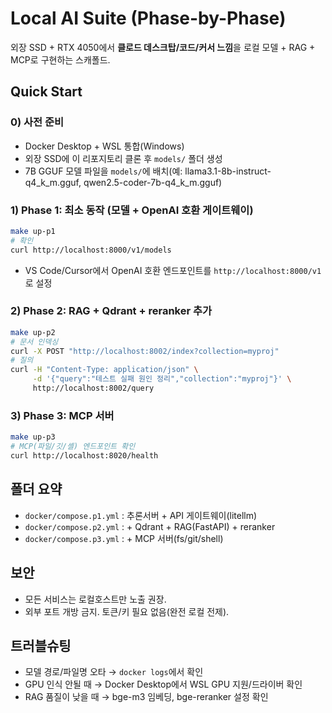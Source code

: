 # Local AI Suite (Phase-by-Phase)

외장 SSD + RTX 4050에서 **클로드 데스크탑/코드/커서 느낌**을 로컬 모델 + RAG + MCP로 구현하는 스캐폴드.

## Quick Start

### 0) 사전 준비
- Docker Desktop + WSL 통합(Windows)
- 외장 SSD에 이 리포지토리 클론 후 `models/` 폴더 생성
- 7B GGUF 모델 파일을 `models/`에 배치(예: llama3.1-8b-instruct-q4_k_m.gguf, qwen2.5-coder-7b-q4_k_m.gguf)

### 1) Phase 1: 최소 동작 (모델 + OpenAI 호환 게이트웨이)
```bash
make up-p1
# 확인
curl http://localhost:8000/v1/models
```

* VS Code/Cursor에서 OpenAI 호환 엔드포인트를 `http://localhost:8000/v1` 로 설정

### 2) Phase 2: RAG + Qdrant + reranker 추가

```bash
make up-p2
# 문서 인덱싱
curl -X POST "http://localhost:8002/index?collection=myproj"
# 질의
curl -H "Content-Type: application/json" \
     -d '{"query":"테스트 실패 원인 정리","collection":"myproj"}' \
     http://localhost:8002/query
```

### 3) Phase 3: MCP 서버

```bash
make up-p3
# MCP(파일/깃/셸) 엔드포인트 확인
curl http://localhost:8020/health
```

## 폴더 요약

* `docker/compose.p1.yml` : 추론서버 + API 게이트웨이(litellm)
* `docker/compose.p2.yml` : + Qdrant + RAG(FastAPI) + reranker
* `docker/compose.p3.yml` : + MCP 서버(fs/git/shell)

## 보안

* 모든 서비스는 로컬호스트만 노출 권장.
* 외부 포트 개방 금지. 토큰/키 필요 없음(완전 로컬 전제).

## 트러블슈팅

* 모델 경로/파일명 오타 → `docker logs`에서 확인
* GPU 인식 안될 때 → Docker Desktop에서 WSL GPU 지원/드라이버 확인
* RAG 품질이 낮을 때 → bge-m3 임베딩, bge-reranker 설정 확인